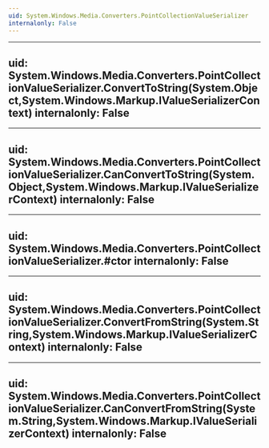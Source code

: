 ```yaml
---
uid: System.Windows.Media.Converters.PointCollectionValueSerializer
internalonly: False
---
```


---
uid: System.Windows.Media.Converters.PointCollectionValueSerializer.ConvertToString(System.Object,System.Windows.Markup.IValueSerializerContext)
internalonly: False
---

---
uid: System.Windows.Media.Converters.PointCollectionValueSerializer.CanConvertToString(System.Object,System.Windows.Markup.IValueSerializerContext)
internalonly: False
---

---
uid: System.Windows.Media.Converters.PointCollectionValueSerializer.#ctor
internalonly: False
---

---
uid: System.Windows.Media.Converters.PointCollectionValueSerializer.ConvertFromString(System.String,System.Windows.Markup.IValueSerializerContext)
internalonly: False
---

---
uid: System.Windows.Media.Converters.PointCollectionValueSerializer.CanConvertFromString(System.String,System.Windows.Markup.IValueSerializerContext)
internalonly: False
---
